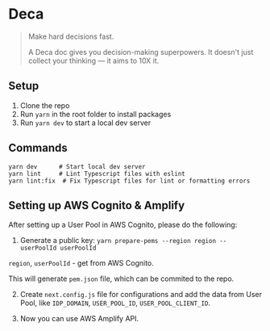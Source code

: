 # Deca

> Make hard decisions fast.
>
> A Deca doc gives you decision-making superpowers. It doesn't just collect your thinking — it aims to 10X it.

## Setup

1. Clone the repo
2. Run `yarn` in the root folder to install packages
3. Run `yarn dev` to start a local dev server

## Commands

```
yarn dev      # Start local dev server
yarn lint     # Lint Typescript files with eslint
yarn lint:fix  # Fix Typescript files for lint or formatting errors
```

## Setting up AWS Cognito & Amplify

After setting up a User Pool in AWS Cognito, please do the following:

1. Generate a public key:
`yarn prepare-pems --region region --userPoolId userPoolId`

`region`, `userPoolId` - get from AWS Cognito.

This will generate `pem.json` file, which can be commited to the repo.

2. Create `next.config.js` file for configurations and add the data
from User Pool, like `IDP_DOMAIN`, `USER_POOL_ID`, `USER_POOL_CLIENT_ID`.

3. Now you can use AWS Amplify API.

